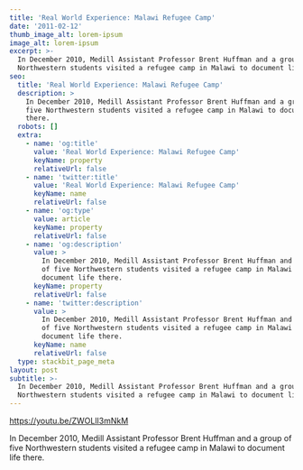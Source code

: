```yaml
---
title: 'Real World Experience: Malawi Refugee Camp'
date: '2011-02-12'
thumb_image_alt: lorem-ipsum
image_alt: lorem-ipsum
excerpt: >-
  In December 2010, Medill Assistant Professor Brent Huffman and a group of five
  Northwestern students visited a refugee camp in Malawi to document life there.
seo:
  title: 'Real World Experience: Malawi Refugee Camp'
  description: >
    In December 2010, Medill Assistant Professor Brent Huffman and a group of
    five Northwestern students visited a refugee camp in Malawi to document life
    there.
  robots: []
  extra:
    - name: 'og:title'
      value: 'Real World Experience: Malawi Refugee Camp'
      keyName: property
      relativeUrl: false
    - name: 'twitter:title'
      value: 'Real World Experience: Malawi Refugee Camp'
      keyName: name
      relativeUrl: false
    - name: 'og:type'
      value: article
      keyName: property
      relativeUrl: false
    - name: 'og:description'
      value: >
        In December 2010, Medill Assistant Professor Brent Huffman and a group
        of five Northwestern students visited a refugee camp in Malawi to
        document life there.
      keyName: property
      relativeUrl: false
    - name: 'twitter:description'
      value: >
        In December 2010, Medill Assistant Professor Brent Huffman and a group
        of five Northwestern students visited a refugee camp in Malawi to
        document life there.
      keyName: name
      relativeUrl: false
  type: stackbit_page_meta
layout: post
subtitle: >-
  In December 2010, Medill Assistant Professor Brent Huffman and a group of five
  Northwestern students visited a refugee camp in Malawi to document life there.
---
```

<https://youtu.be/ZWOLlI3mNkM>

In December 2010, Medill Assistant Professor Brent Huffman and a group of five Northwestern students visited a refugee camp in Malawi to document life there.
